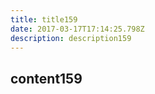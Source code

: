 ```yaml
---
title: title159
date: 2017-03-17T17:14:25.798Z
description: description159
---
```


## content159
  
